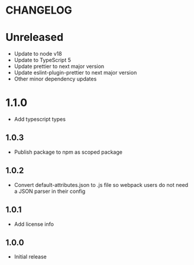 # CHANGELOG

# Unreleased
- Update to node v18
- Update to TypeScript 5
- Update prettier to next major version
- Update eslint-plugin-prettier to next major version
- Other minor dependency updates

# 1.1.0

- Add typescript types

## 1.0.3

- Publish package to npm as scoped package

## 1.0.2

- Convert default-attributes.json to .js file so webpack users do not need a JSON parser in their config

## 1.0.1

- Add license info

## 1.0.0

- Initial release
